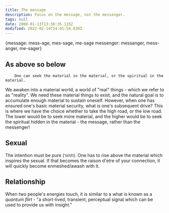 ```yaml
---
title: The message
description: Focus on the message, not the messenger.
tags: null
date: 2008-01-13T13:38:35.115Z
modified: 2022-02-14T14:01:54.030Z
---
```


{message: mess-age, mes-sage, me-sage
messenger: messanger, mess-anger, me-sager}

## As above so below

        One can seek the material in the material, or the spiritual in the material.

We awaken into a material world, a world of "real" things - which we refer to as "reality". We need these material things to exist, and the natural goal is to accumulate enough material to sustain oneself. However, when one has ensured one's basic material security, what is one's subsequent drive? This is where we have the choice whether to take the high road, or the low road. The lower would be to seek more material, and the higher would be to seek the spiritual hidden in the material - the message, rather than the messenger!

## Sexual

The intention must be pure (תהור). ֺOne has to rise above the material which inspires the sexual. If that becomes the raison d'etre of your connection, it will quickly become enmeshed/awash with it.

## Relationship

When two people's energies touch, it is similar to a what is known as a _quantum flirt_ - "a short-lived, transient, perceptual signal which can be used to provide us with insight."
